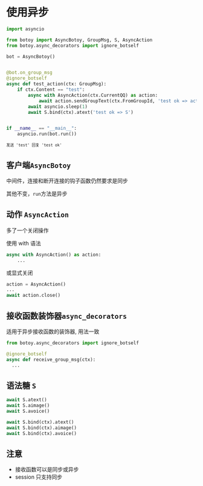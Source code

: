 # 使用异步

```python
import asyncio

from botoy import AsyncBotoy, GroupMsg, S, AsyncAction
from botoy.async_decorators import ignore_botself

bot = AsyncBotoy()


@bot.on_group_msg
@ignore_botself
async def test_action(ctx: GroupMsg):
    if ctx.Content == "test":
        async with AsyncAction(ctx.CurrentQQ) as action:
            await action.sendGroupText(ctx.FromGroupId, 'test ok => action')
        await asyncio.sleep(1)
        await S.bind(ctx).atext('test ok => S')


if __name__ == "__main__":
    asyncio.run(bot.run())
```

<sub><code>发送 'test' 回复 'test ok'</code></sub>

## 客户端`AsyncBotoy`

中间件，连接和断开连接的钩子函数仍然要求是同步

其他不变，`run`方法是异步

## 动作 `AsyncAction`

多了一个关闭操作

使用 with 语法

```python
async with AsyncAction() as action:
    ...
```

或显式关闭

```python
action = AsyncAction()
...
await action.close()
```

## 接收函数装饰器`async_decorators`

适用于异步接收函数的装饰器, 用法一致

```python
from botoy.async_decorators import ignore_botself

@ignore_botself
async def receive_group_msg(ctx):
  ...
```

## 语法糖 `S`

```python
await S.atext()
await S.aimage()
await S.avoice()

await S.bind(ctx).atext()
await S.bind(ctx).aimage()
await S.bind(ctx).avoice()

```

## 注意

- 接收函数可以是同步或异步
- session 只支持同步

